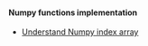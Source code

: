 #### Numpy functions implementation

  - [Understand Numpy index array](https://github.com/mistertandon/udacity-ml-foundation/blob/master/numpy/0020_index_array.ipynb)

